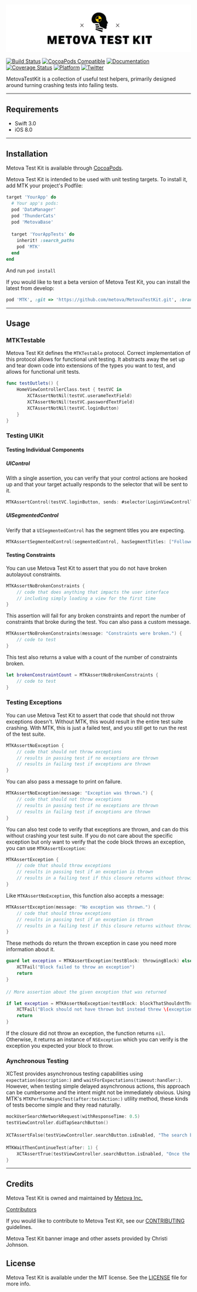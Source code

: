 [![MetovaTestKit](Assets/MetovaTestKit.png)](https://cocoapods.org/pods/MTK)

[![Build Status](https://travis-ci.org/metova/MetovaTestKit.svg?branch=master)](https://travis-ci.org/metova/MetovaTestKit)
[![CocoaPods Compatible](https://img.shields.io/cocoapods/v/MTK.svg)](https://img.shields.io/cocoapods/v/MTK.svg)
[![Documentation](https://img.shields.io/cocoapods/metrics/doc-percent/MTK.svg)](http://cocoadocs.org/docsets/MTK/)
[![Coverage Status](https://coveralls.io/repos/github/metova/MetovaTestKit/badge.svg?branch=master)](https://coveralls.io/github/metova/MetovaTestKit?branch=master)
[![Platform](https://img.shields.io/cocoapods/p/MTK.svg?style=flat)](http://cocoadocs.org/docsets/MTK)
[![Twitter](https://img.shields.io/badge/twitter-@Metova-3CAC84.svg)](http://twitter.com/metova)

MetovaTestKit is a collection of useful test helpers, primarily designed around turning crashing tests into failing tests.

-----

## Requirements

- Swift 3.0
- iOS 8.0

-----

## Installation

Metova Test Kit is available through [CocoaPods](http://cocoapods.org).

Metova Test Kit is intended to be used with unit testing targets. To install it, add MTK your project's Podfile:

```ruby
target 'YourApp' do
  # Your app's pods:
  pod 'DataManager'
  pod 'ThunderCats'
  pod 'MetovaBase'

  target 'YourAppTests' do
    inherit! :search_paths
    pod 'MTK'
  end
end
```

And run `pod install`

If you would like to test a beta version of Metova Test Kit, you can install the latest from develop:

```ruby
pod 'MTK', :git => 'https://github.com/metova/MetovaTestKit.git', :branch => 'develop'
```

-----

## Usage

### MTKTestable

Metova Test Kit defines the `MTKTestable` protocol. Correct implementation of this protocol allows for functional unit testing. It abstracts away the set up and tear down code into extensions of the types you want to test, and allows for functional unit tests.

```swift
func testOutlets() {
    HomeViewControllerClass.test { testVC in
        XCTAssertNotNil(testVC.userameTextField)
        XCTAssertNotNil(testVC.passwordTextField)
        XCTAssertNotNil(testVC.loginButton)
    }
}
```

### Testing UIKit
#### Testing Individual Components
##### UIControl
 
With a single assertion, you can verify that your control actions are hooked up and that your target actually responds to the selector that will be sent to it. 

```swift
MTKAssertControl(testVC.loginButton, sends: #selector(LoginViewController.didTapLoginButton(_:)), to: testVC, for: .touchUpInside, "The login button should be hooked up to the login action.") 
```
 
##### UISegmentedControl
 
Verify that a `UISegmentedControl` has the segment titles you are expecting. 
 
```swift
MTKAssertSegmentedControl(segmentedControl, hasSegmentTitles: ["Followers", "Following"])
```
 
#### Testing Constraints

You can use Metova Test Kit to assert that you do not have broken autolayout constraints.

```swift
MTKAssertNoBrokenConstraints {
    // code that does anything that impacts the user interface
    // including simply loading a view for the first time
}
```

This assertion will fail for any broken constraints and report the number of constraints that broke during the test. You can also pass a custom message.

```swift
MTKAssertNoBrokenConstraints(message: "Constraints were broken.") {
    // code to test
}
```

This test also returns a value with a count of the number of constraints broken.

```swift
let brokenConstraintCount = MTKAssertNoBrokenConstraints {
    // code to test
}
```

### Testing Exceptions

You can use Metova Test Kit to assert that code that should not throw exceptions doesn't. Without MTK, this would result in the entire test suite crashing. With MTK, this is just a failed test, and you still get to run the rest of the test suite.

```swift
MTKAssertNoException {
    // code that should not throw exceptions
    // results in passing test if no exceptions are thrown
    // results in failing test if exceptions are thrown
}
```

You can also pass a message to print on failure.

```swift
MTKAssertNoException(message: "Exception was thrown.") {
    // code that should not throw exceptions
    // results in passing test if no exceptions are thrown
    // results in failing test if exceptions are thrown
}
```

You can also test code to verify that exceptions are thrown, and can do this without crashing your test suite. If you do not care about the specific exception but only want to verify that the code block throws an exception, you can use `MTKAssertException`:

```swift
MTKAssertException {
    // code that should throw exceptions
    // results in passing test if an exception is thrown
    // results in a failing test if this closure returns without throwing
}
```

Like `MTKAssertNoException`, this function also accepts a message:

```swift
MTKAssertException(message: "No exception was thrown.") {
    // code that should throw exceptions
    // results in passing test if an exception is thrown
    // results in a failing test if this closure returns without throwing
}
```

These methods do return the thrown exception in case you need more information about it.

```swift
guard let exception = MTKAssertException(testBlock: throwingBlock) else {
    XCTFail("Block failed to throw an exception")
    return
}

// More assertion about the given exception that was returned
```

```swift
if let exception = MTKAssertNoException(testBlock: blockThatShouldntThrow) {
    XCTFail("Block should not have thrown but instead threw \(exception)")
    return
}
```

If the closure did not throw an exception, the function returns `nil`. Otherwise, it returns an instance of `NSException` which you can verify is the exception you expected your block to throw.

 
### Aynchronous Testing
 
XCTest provides asynchronous testing capabilities using `expectation(description:)` and `waitForExpectations(timeout:handler:)`. However, when testing simple delayed asynchronous actions, this approach can be cumbersome and the intent might not be immediately obvious. Using MTK's `MTKPerformAsyncTest(after:testAction:)` utility method, these kinds of tests become simple and they read naturally.
 
```swift
mockUserSearchNetworkRequest(withResponseTime: 0.5)
testViewController.didTapSearchButton()
 
XCTAssertFalse(testViewController.searchButton.isEnabled, "The search button should be disabled while a search request is taking place.")
 
MTKWaitThenContinueTest(after: 1) {
    XCTAssertTrue(testViewController.searchButton.isEnabled, "Once the request is complete, the search button should be re-enabled.") 
}
```
 
-----

## Credits

Metova Test Kit is owned and maintained by [Metova Inc.](https://metova.com)

[Contributors](https://github.com/Metova/MetovaTestKit/graphs/contributors)

If you would like to contribute to Metova Test Kit, see our [CONTRIBUTING](CONTRIBUTING.md) guidelines.

Metova Test Kit banner image and other assets provided by Christi Johnson.

## License

Metova Test Kit is available under the MIT license. See the [LICENSE](LICENSE) file for more info.
